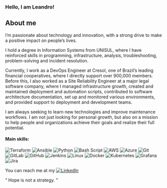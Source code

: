 ### Hello, I am Leandro!

<!--![Leandro GitHub stats](https://github-readme-stats.vercel.app/api?username=whosminatti&show_icons=true&theme=dracula)

[![Top Langs](https://github-readme-stats.vercel.app/api/top-langs/?username=whosminatti&layout=compact&theme=dracula)](https://github.com/whosminatti/github-readme-stats)-->

## About me
<p>
  I’m passionate about technology and innovation, with a strong drive to make a positive impact on people’s lives.
</p>
<p>
  I hold a degree in Information Systems from UNISUL, where I have reinforced skills in programming, infrastructure, analysis, troubleshooting, problem-solving and incident resolution.
</p>
<p>
Currently, I work as a DevOps Engineer at Cresol, one of Brazil’s leading financial cooperatives, where I directly support over 900,000 members. Before this, I also worked as a Site Reliability Engineer at a major legal software company, where I managed infrastructure growth, created and maintained deployment and automation scripts, contributed to software architecture documentation, set up and monitored various environments, and provided support to deployment and development teams.

</p><p>
I am always seeking to learn new technologies and improve maintenance workflows. I am not just looking for personal growth, but also on a mission to help people and organizations achieve their goals and realize their full potential.
</p>

#### Main skills:

![Terraform](https://img.shields.io/badge/terraform-%235835CC.svg?style=for-the-badge&logo=terraform&logoColor=white)
![Ansible](https://img.shields.io/badge/ansible-%231A1918.svg?style=for-the-badge&logo=ansible&logoColor=white)
![Python](https://img.shields.io/badge/python-3670A0?style=for-the-badge&logo=python&logoColor=ffdd54)
![Bash Script](https://img.shields.io/badge/bash_script-%23121011.svg?style=for-the-badge&logo=gnu-bash&logoColor=white)
![AWS](https://img.shields.io/badge/AWS-%23FF9900.svg?style=for-the-badge&logo=amazon-aws&logoColor=white)
![Azure](https://img.shields.io/badge/azure-%230072C6.svg?style=for-the-badge&logo=microsoftazure&logoColor=white)
![Git](https://img.shields.io/badge/git-%23F05033.svg?style=for-the-badge&logo=git&logoColor=white)
![GitLab](https://img.shields.io/badge/gitlab-%23181717.svg?style=for-the-badge&logo=gitlab&logoColor=white)
![GitHub](https://img.shields.io/badge/github-%23121011.svg?style=for-the-badge&logo=github&logoColor=white)
![Jenkins](https://img.shields.io/badge/jenkins-%232C5263.svg?style=for-the-badge&logo=jenkins&logoColor=white)
![Linux](https://img.shields.io/badge/Linux-FCC624?style=for-the-badge&logo=linux&logoColor=black)
![Docker](https://img.shields.io/badge/docker-%230db7ed.svg?style=for-the-badge&logo=docker&logoColor=white)
![Kubernetes](https://img.shields.io/badge/kubernetes-%23326ce5.svg?style=for-the-badge&logo=kubernetes&logoColor=white)
![Grafana](https://img.shields.io/badge/grafana-%23F46800.svg?style=for-the-badge&logo=grafana&logoColor=white)
![Jira](https://img.shields.io/badge/jira-%230A0FFF.svg?style=for-the-badge&logo=jira&logoColor=white)

You can reach me at my [![LinkedIn](https://img.shields.io/badge/LinkedIn-0077B5?style=for-the-badge&logo=linkedin&logoColor=white)](https://www.linkedin.com/in/leandrominatti/)

<q>
  Hope is not a strategy.
</q>
